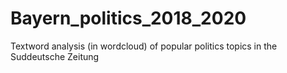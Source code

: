 # Bayern_politics_2018_2020
Textword analysis (in wordcloud) of popular politics topics in the Suddeutsche Zeitung
